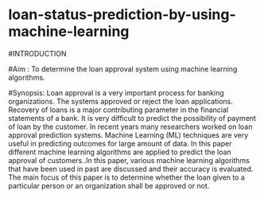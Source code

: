 # loan-status-prediction-by-using-machine-learning
#INTRODUCTION

#Aim : To determine the loan approval system using machine learning algorithms.

#Synopsis:
Loan approval is a very important process for banking organizations. The systems
approved or reject the loan applications. Recovery of loans is a major contributing
parameter in the financial statements of a bank. It is very difficult to predict the possibility
of payment of loan by the customer. In recent years many researchers worked on loan
approval prediction systems. Machine Learning (ML) techniques are very useful in
predicting outcomes for large amount of data. In this paper different machine learning
algorithms are applied to predict the loan approval of customers..In this paper, various
machine learning algorithms that have been used in past are discussed and their accuracy is
evaluated. The main focus of this paper is to determine whether the loan given to a
particular person or an organization shall be approved or not.
